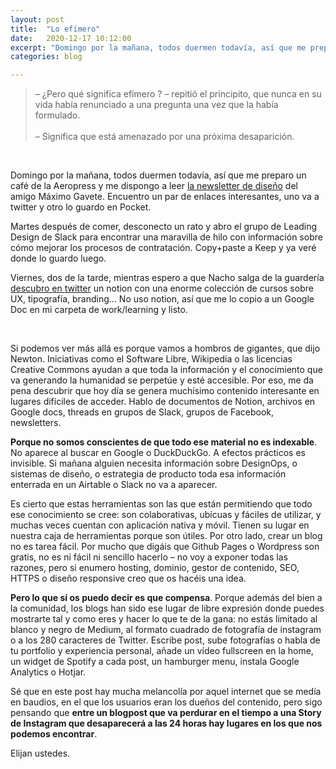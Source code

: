 ```yaml
---
layout: post
title:  "Lo efímero"
date:   2020-12-17 10:12:00
excerpt: "Domingo por la mañana, todos duermen todavía, así que me preparo un café de la Aeropress y me dispongo a leer"
categories: blog

---
```


> – ¿Pero qué significa efímero ? – repitió el principito, que nunca en su vida había renunciado a una pregunta una vez que la había formulado. <br><br>
> – Significa que está amenazado por una próxima desaparición.

<br>

Domingo por la mañana, todos duermen todavía, así que me preparo un café de la Aeropress y me dispongo a leer [la newsletter de diseño](https://www.honos.es/) del amigo Máximo Gavete. Encuentro un par de enlaces interesantes, uno va a twitter y otro lo guardo en Pocket.

Martes después de comer, desconecto un rato y abro el grupo de Leading Design de Slack para encontrar una maravilla de hilo con información sobre cómo mejorar los procesos de contratación. Copy+paste a Keep y ya veré donde lo guardo luego.

Viernes, dos de la tarde, mientras espero a que Nacho salga de la guardería [descubro en twitter](https://twitter.com/joseabarreram/status/1338887276772929537) un notion con una enorme colección de cursos sobre UX, tipografía, branding... No uso notion, así que me lo copio a un Google Doc en mi carpeta de work/learning y listo.

<br>

Si podemos ver más allá es porque vamos a hombros de gigantes, que dijo Newton. Iniciativas como el Software Libre, Wikipedia o las licencias Creative Commons ayudan a que toda la información y el conocimiento que va generando la humanidad se perpetúe y esté accesible. Por eso, me da  pena descubrir que hoy día se genera muchísimo contenido interesante en lugares difíciles de acceder. Hablo de documentos de Notion, archivos en Google docs, threads en grupos de Slack, grupos de Facebook, newsletters.

**Porque no somos conscientes de que todo ese material no es indexable**. No aparece al buscar en Google o DuckDuckGo. A efectos prácticos es invisible. Si mañana alguien necesita información sobre DesignOps, o sistemas de diseño, o estrategia de producto toda esa información enterrada en un Airtable o Slack no va a aparecer. 

Es cierto que estas herramientas son las que están permitiendo que todo ese conocimiento se cree: son colaborativas, ubícuas y fáciles de utilizar, y muchas veces cuentan con aplicación nativa y móvil. Tienen su lugar en nuestra caja de herramientas porque son útiles. Por otro lado, crear un blog no es tarea fácil. Por mucho que digáis que Github Pages o Wordpress son gratis, no es ni fácil ni sencillo hacerlo – no voy a exponer todas las razones, pero si enumero hosting, dominio, gestor de contenido, SEO, HTTPS o diseño responsive creo que os hacéis una idea.

**Pero lo que sí os puedo decir es que compensa**. Porque además del bien a la comunidad, los blogs han sido ese lugar de libre expresión donde puedes mostrarte tal y como eres y hacer lo que te de la gana: no estás limitado al blanco y negro de Medium, al formato cuadrado de fotografía de instagram o a los 280 caracteres de Twitter. Escribe post, sube fotografías o habla de tu portfolio y experiencia personal, añade un vídeo fullscreen en la home, un widget de Spotify a cada post, un hamburger menu, instala Google Analytics o Hotjar.

Sé que en este post hay mucha melancolía por aquel internet que se medía en baudios, en el que los usuarios eran los dueños del contenido, pero sigo pensando que **entre un blogpost que va perdurar en el tiempo a una Story de Instagram que desaparecerá a las 24 horas hay lugares en los que nos podemos encontrar**.

Elijan ustedes.